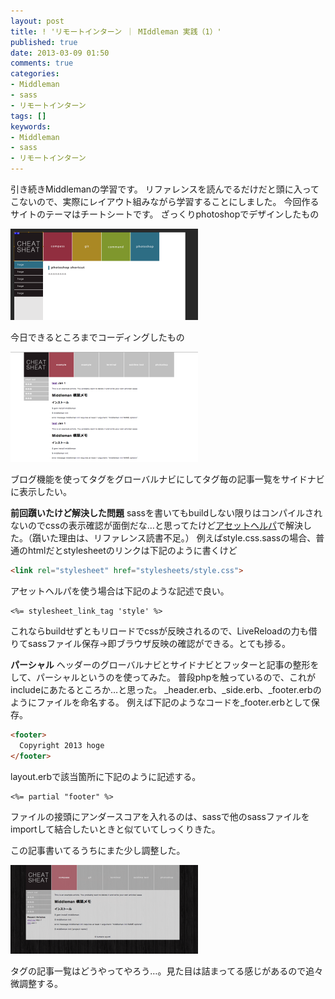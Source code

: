 ```yaml
---
layout: post
title: ! 'リモートインターン ｜ MIddleman 実践（1）'
published: true
date: 2013-03-09 01:50
comments: true
categories:
- Middleman
- sass
- リモートインターン
tags: []
keywords:
- Middleman
- sass
- リモートインターン
---
```

引き続きMiddlemanの学習です。
リファレンスを読んでるだけだと頭に入ってこないので、実際にレイアウト組みながら学習することにしました。
今回作るサイトのテーマはチートシートです。
ざっくりphotoshopでデザインしたもの

<a href="/images/2013/03/0f9d88346a601c859d5154d515fff876.png" target="_blank"><img class="alignnone size-medium wp-image-543" alt="スクリーンショット 2013-03-09 0.12.09" src="/images/2013/03/0f9d88346a601c859d5154d515fff876-300x146.png" width="300" height="146" /></a>

今日できるところまでコーディングしたもの

<a href="/images/2013/03/3072465c3bdb1f2fc4e8336ecfe2e0be.png" target="_blank"><img class="alignnone size-medium wp-image-542" alt="スクリーンショット 2013-03-09 0.10.46" src="/images/2013/03/3072465c3bdb1f2fc4e8336ecfe2e0be-300x176.png" width="300" height="176" /></a>

ブログ機能を使ってタグをグローバルナビにしてタグ毎の記事一覧をサイドナビに表示したい。

**前回躓いたけど解決した問題**
sassを書いてもbuildしない限りはコンパイルされないのでcssの表示確認が面倒だな…と思ってたけど[アセットヘルパ](http://middleman-guides.e2esound.com/helpers/ "アセットヘルパ")で解決した。（躓いた理由は、リファレンス読書不足。）
例えばstyle.css.sassの場合、普通のhtmlだとstylesheetのリンクは下記のように書くけど

```html
<link rel="stylesheet" href="stylesheets/style.css">
```

アセットヘルパを使う場合は下記のような記述で良い。

```erb
<%= stylesheet_link_tag 'style' %>
```

これならbuildせずともリロードでcssが反映されるので、LiveReloadの力も借りてsassファイル保存→即ブラウザ反映の確認ができる。とても捗る。

**パーシャル**
ヘッダーのグローバルナビとサイドナビとフッターと記事の整形をして、パーシャルというのを使ってみた。
普段phpを触っているので、これがincludeにあたるところか…と思った。
_header.erb、_side.erb、_footer.erbのようにファイルを命名する。
例えば下記のようなコードを_footer.erbとして保存。

```html
<footer>
  Copyright 2013 hoge
</footer>
```

layout.erbで該当箇所に下記のように記述する。

```erb
<%= partial "footer" %>
```

ファイルの接頭にアンダースコアを入れるのは、sassで他のsassファイルをimportして結合したいときと似ていてしっくりきた。

この記事書いてるうちにまた少し調整した。

<a href="/images/2013/03/4dfc72382e6c74ec3a1755a4946fb661.png" target="_blank"><img class="alignnone size-medium wp-image-563" alt="スクリーンショット 2013-03-09 1.46.48" src="/images/2013/03/4dfc72382e6c74ec3a1755a4946fb661-300x142.png" width="300" height="142" /></a>

タグの記事一覧はどうやってやろう…。見た目は詰まってる感じがあるので追々微調整する。
